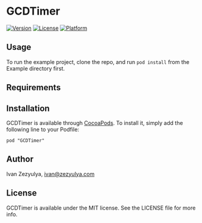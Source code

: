 # GCDTimer

[![Version](https://img.shields.io/cocoapods/v/GCDTimer.svg?style=flat)](http://cocoadocs.org/docsets/GCDTimer)
[![License](https://img.shields.io/cocoapods/l/GCDTimer.svg?style=flat)](http://cocoadocs.org/docsets/GCDTimer)
[![Platform](https://img.shields.io/cocoapods/p/GCDTimer.svg?style=flat)](http://cocoadocs.org/docsets/GCDTimer)

## Usage

To run the example project, clone the repo, and run `pod install` from the Example directory first.

## Requirements

## Installation

GCDTimer is available through [CocoaPods](http://cocoapods.org). To install
it, simply add the following line to your Podfile:

    pod "GCDTimer"

## Author

Ivan Zezyulya, ivan@zezyulya.com

## License

GCDTimer is available under the MIT license. See the LICENSE file for more info.

